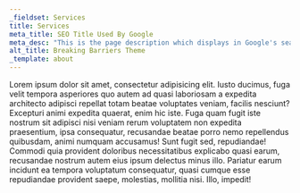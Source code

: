 ```yaml
---
_fieldset: Services
title: Services
meta_title: SEO Title Used By Google
meta_desc: "This is the page description which displays in Google's search results, it is important for SEO."
alt_title: Breaking Barriers Theme
_template: about
---
```

Lorem ipsum dolor sit amet, consectetur adipisicing elit. Iusto ducimus, fuga velit tempora asperiores quo autem ad quasi laboriosam a expedita architecto adipisci repellat totam beatae voluptates veniam, facilis nesciunt? Excepturi animi expedita quaerat, enim hic iste. Fuga quam fugit iste nostrum sit adipisci nisi veniam rerum voluptatem non expedita praesentium, ipsa consequatur, recusandae beatae porro nemo repellendus quibusdam, animi numquam accusamus! Sunt fugit sed, repudiandae! Commodi quia provident doloribus necessitatibus explicabo quasi earum, recusandae nostrum autem eius ipsum delectus minus illo. Pariatur earum incidunt ea tempora voluptatum consequatur, quasi cumque esse repudiandae provident saepe, molestias, mollitia nisi. Illo, impedit!
